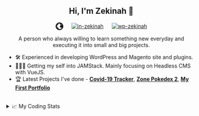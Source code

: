 <h2 align="center">Hi, I'm Zekinah 👋</h2>
<p align="center">
<a href="https://www.zekinahlecaros.com/" target="blank"><img align="center" src=https://raw.githubusercontent.com/iconic/open-iconic/master/svg/globe.svg alt="zekinalecaros.com" height="20" width="20" /></a>
&emsp;
<a href="https://ph.linkedin.com/in/zekinah" target="blank"><img align="center" src=https://cdn.jsdelivr.net/npm/simple-icons@3.0.1/icons/linkedin.svg alt="in-zekinah" height="20" width="20" /></a>
  &emsp;
<a href="https://profiles.wordpress.org/zekinah/" target="blank"><img align="center" src=https://cdn.jsdelivr.net/npm/simple-icons@3.0.1/icons/wordpress.svg alt="wp-zekinah" height="20" width="20" /></a>
</p>
<p align="center">
A person who always willing to learn something new everyday and executing it into small and big projects.
</p>

- 🛠 Experienced in developing WordPress and Magento site and plugins.
- 👩🏻‍💻 Getting my self into JAMStack. Mainly focusing on Headless CMS with VueJS.
- 🏆 Latest Projects I've done - **[Covid-19 Tracker](https://github.com/zekinah/pandemiccovid-19)**, **[Zone Pokedex 2](https://github.com/zekinah/zone-pokedex2)**, **[My First Portfolio](https://github.com/zekinah/iamzekinah)** 
<br><br>

<details>
    <summary>📈 My Coding Stats</summary>
<!--START_SECTION:waka-->
**I'm an Early 🐤** 

```text
🌞 Morning    65 commits     ██░░░░░░░░░░░░░░░░░░░░░░░   7.89% 
🌆 Daytime    424 commits    ████████████░░░░░░░░░░░░░   51.46% 
🌃 Evening    315 commits    █████████░░░░░░░░░░░░░░░░   38.23% 
🌙 Night      20 commits     ░░░░░░░░░░░░░░░░░░░░░░░░░   2.43%

```
📅 **I'm Most Productive on Friday** 

```text
Monday       126 commits    ███░░░░░░░░░░░░░░░░░░░░░░   15.29% 
Tuesday      109 commits    ███░░░░░░░░░░░░░░░░░░░░░░   13.23% 
Wednesday    122 commits    ███░░░░░░░░░░░░░░░░░░░░░░   14.81% 
Thursday     106 commits    ███░░░░░░░░░░░░░░░░░░░░░░   12.86% 
Friday       129 commits    ████░░░░░░░░░░░░░░░░░░░░░   15.66% 
Saturday     129 commits    ████░░░░░░░░░░░░░░░░░░░░░   15.66% 
Sunday       103 commits    ███░░░░░░░░░░░░░░░░░░░░░░   12.5%

```


📊 **This Week I Spent My Time On** 

```text
💬 Programming Languages: 
PHP                      23 mins             ████████████████████░░░░░   82.43% 
JSON                     5 mins              ████░░░░░░░░░░░░░░░░░░░░░   17.57%

```

**I Mostly Code in PHP** 

```text
PHP                      25 repos            ██████████████░░░░░░░░░░░   56.82% 
JavaScript               5 repos             ██░░░░░░░░░░░░░░░░░░░░░░░   11.36% 
HTML                     5 repos             ██░░░░░░░░░░░░░░░░░░░░░░░   11.36% 
CSS                      5 repos             ██░░░░░░░░░░░░░░░░░░░░░░░   11.36% 
Vue                      4 repos             ██░░░░░░░░░░░░░░░░░░░░░░░   9.09%

```



<!--END_SECTION:waka-->
</details>
